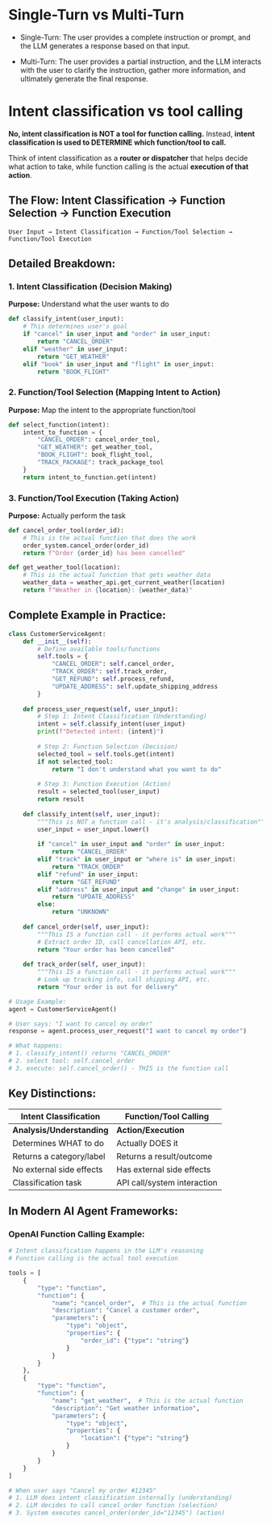 # Single-Turn vs Multi-Turn

- Single-Turn: The user provides a complete instruction or prompt, and the LLM
  generates a response based on that input.

- Multi-Turn: The user provides a partial instruction, and the LLM interacts
  with the user to clarify the instruction, gather more information, and
  ultimately generate the final response.

# Intent classification vs tool calling

**No, intent classification is NOT a tool for function calling.** Instead,
**intent classification is used to DETERMINE which function/tool to call.**

Think of intent classification as a **router or dispatcher** that helps decide
what action to take, while function calling is the actual **execution of that
action**.

## The Flow: Intent Classification → Function Selection → Function Execution

```
User Input → Intent Classification → Function/Tool Selection → Function/Tool Execution
```

## Detailed Breakdown:

### 1. Intent Classification (Decision Making)

**Purpose:** Understand what the user wants to do

```python
def classify_intent(user_input):
    # This determines user's goal
    if "cancel" in user_input and "order" in user_input:
        return "CANCEL_ORDER"
    elif "weather" in user_input:
        return "GET_WEATHER"
    elif "book" in user_input and "flight" in user_input:
        return "BOOK_FLIGHT"
```

### 2. Function/Tool Selection (Mapping Intent to Action)

**Purpose:** Map the intent to the appropriate function/tool

```python
def select_function(intent):
    intent_to_function = {
        "CANCEL_ORDER": cancel_order_tool,
        "GET_WEATHER": get_weather_tool,
        "BOOK_FLIGHT": book_flight_tool,
        "TRACK_PACKAGE": track_package_tool
    }
    return intent_to_function.get(intent)
```

### 3. Function/Tool Execution (Taking Action)

**Purpose:** Actually perform the task

```python
def cancel_order_tool(order_id):
    # This is the actual function that does the work
    order_system.cancel_order(order_id)
    return f"Order {order_id} has been cancelled"

def get_weather_tool(location):
    # This is the actual function that gets weather data
    weather_data = weather_api.get_current_weather(location)
    return f"Weather in {location}: {weather_data}"
```

## Complete Example in Practice:

```python
class CustomerServiceAgent:
    def __init__(self):
        # Define available tools/functions
        self.tools = {
            "CANCEL_ORDER": self.cancel_order,
            "TRACK_ORDER": self.track_order,
            "GET_REFUND": self.process_refund,
            "UPDATE_ADDRESS": self.update_shipping_address
        }
    
    def process_user_request(self, user_input):
        # Step 1: Intent Classification (Understanding)
        intent = self.classify_intent(user_input)
        print(f"Detected intent: {intent}")
        
        # Step 2: Function Selection (Decision)
        selected_tool = self.tools.get(intent)
        if not selected_tool:
            return "I don't understand what you want to do"
        
        # Step 3: Function Execution (Action)
        result = selected_tool(user_input)
        return result
    
    def classify_intent(self, user_input):
        """This is NOT a function call - it's analysis/classification"""
        user_input = user_input.lower()
        
        if "cancel" in user_input and "order" in user_input:
            return "CANCEL_ORDER"
        elif "track" in user_input or "where is" in user_input:
            return "TRACK_ORDER"
        elif "refund" in user_input:
            return "GET_REFUND"
        elif "address" in user_input and "change" in user_input:
            return "UPDATE_ADDRESS"
        else:
            return "UNKNOWN"
    
    def cancel_order(self, user_input):
        """This IS a function call - it performs actual work"""
        # Extract order ID, call cancellation API, etc.
        return "Your order has been cancelled"
    
    def track_order(self, user_input):
        """This IS a function call - it performs actual work"""
        # Look up tracking info, call shipping API, etc.
        return "Your order is out for delivery"

# Usage Example:
agent = CustomerServiceAgent()

# User says: "I want to cancel my order"
response = agent.process_user_request("I want to cancel my order")

# What happens:
# 1. classify_intent() returns "CANCEL_ORDER" 
# 2. select tool: self.cancel_order
# 3. execute: self.cancel_order() - THIS is the function call
```

## Key Distinctions:

| Intent Classification      | Function/Tool Calling       |
| -------------------------- | --------------------------- |
| **Analysis/Understanding** | **Action/Execution**        |
| Determines WHAT to do      | Actually DOES it            |
| Returns a category/label   | Returns a result/outcome    |
| No external side effects   | Has external side effects   |
| Classification task        | API call/system interaction |

## In Modern AI Agent Frameworks:

### OpenAI Function Calling Example:

```python
# Intent classification happens in the LLM's reasoning
# Function calling is the actual tool execution

tools = [
    {
        "type": "function",
        "function": {
            "name": "cancel_order",  # This is the actual function
            "description": "Cancel a customer order",
            "parameters": {
                "type": "object",
                "properties": {
                    "order_id": {"type": "string"}
                }
            }
        }
    },
    {
        "type": "function", 
        "function": {
            "name": "get_weather",  # This is the actual function
            "description": "Get weather information",
            "parameters": {
                "type": "object",
                "properties": {
                    "location": {"type": "string"}
                }
            }
        }
    }
]

# When user says "Cancel my order #12345"
# 1. LLM does intent classification internally (understanding)
# 2. LLM decides to call cancel_order function (selection)
# 3. System executes cancel_order(order_id="12345") (action)
```
